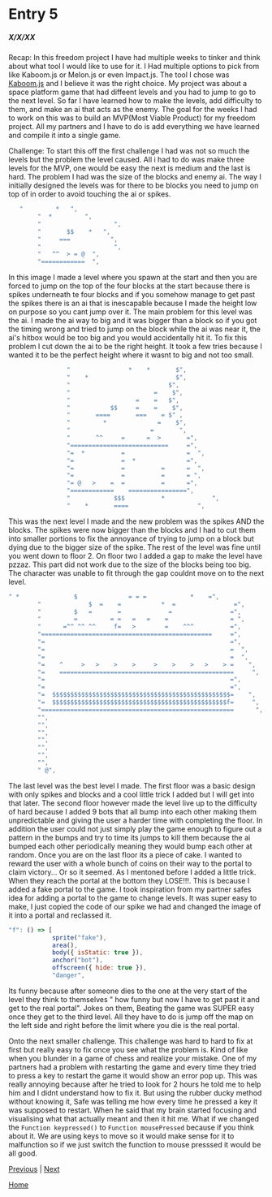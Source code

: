 # Entry 5
##### X/X/XX

Recap: In this freedom project I have had multiple weeks to tinker and think about what tool I would like to use for it. I Had multiple options to pick from like Kaboom.js or Melon.js or even Impact.js. The tool I chose was [Kaboom.js](https://kaboomjs.com/) and I believe it was the right choice. My project was about a space platform game that had diffeent levels and you had to jump to go to the next level. So far I have learned how to make the levels, add difficulty to them, and make an ai that acts as the enemy. The goal for the weeks I had to work on this was to build an MVP(Most Viable Product) for my freedom project. All my partners and I have to do is add everything we have learned and compile it into a single game.

Challenge: To start this off the first challenge I had was not so much the levels but the problem the level caused. All i had to do was make three levels for the MVP, one would be easy the next is medium and the last is hard. The problem I had was the size of the blocks and enemy ai. The way I initially designed the levels was for there to be blocks you need to jump on top of in order to avoid touching the ai or spikes. 
``` js
   "         *   ",
		"  *         ",
		"                    ",
		"       $$    *   ",
		"     ===           ",
		"                    ",
		"   ^^  > = @  ",
		"============  ",
``` 
In this image I made a level where you spawn at the start and then you are forced to jump on the top of the four blocks at the start because there is spikes underneath te four blocks and if you somehow manage to get past the spikes there is an ai that is inescapable because I made the height low on purpose so you cant jump over it. The main problem for this level was the ai. I made the ai way to big and it was bigger than a block so if you got the timing wrong and tried to jump on the block while the ai was near it, the ai's hitbox would be too big and you would accidentally hit it. To fix this problem I cut down the ai to be the right height. It took a few tries because I wanted it to be the perfect height where it wasnt to big and not too small. 

```js
                "                *    *       $",
                "    *                        $",
                "                           $",
                "                       =    $",
                "                  =    =   $",
                "           $$     =    =    $",
                "       ====       ===    = $" ,
                "         *              =    $",
                "                      =       ",
                "       ^^     =      =  >       =",
                "===========================     =",
                "=  *          =                 =  ",
                "=             =  *              =",
                "=             =          =      =  ",
                "=             =          =      = ",
                "= @   >    =  =          =      =",
                "============    ================",
                "            $$$          *             ",
                "    *       ====                   ",
```
This was the next level I made and the new problem was the spikes AND the blocks. The spikes were now bigger than the blocks and I had to cut them into smaller portions to fix the annoyance of trying to jump on a block but dying due to the bigger size of the spike. The rest of the level was fine until you went down to floor 2. On floor two I added a gap to make the level have pzzaz. This part did not work due to the size of the blocks being too big. The character was unable to fit through the gap couldnt move on to the next level.

```js
" *               $              = = =            *    =",
        "             $  =    =           *  =                =",
        "         $   =       =             =                =",
        "         =         = =   =   =    =                 = ",
        "      =^^ ^^ ^^     f=   >        =    ^^^          =",
        "===============================================     =",
        "=                                                   =",
        "=                                                   =  ",
        "=                                                   =  ",
        "=    ^     >   >    >    >     >    >    >   >    > =    ",
        "=    ================================================     ",
        "=                                                   =",
        "=                                                   =",
        "=  $$$$$$$$$$$$$$$$$$$$$$$$$$$$$$$$$$$$$$$$$$$$$$$$$=    ",
        "=  $$$$$$$$$$$$$$$$$$$$$$$$$$$$$$$$$$$$$$$$$$$$$$$$f=     ",
        "=====================================================      ",
        "",
        "",
        "",
        "",
        "",
        "",
        "",
        " @",
```
The last level was the best level I made. The first floor was a basic design with only spikes and blocks and a cool little trick I added but I will get into that later. The second floor however made the level live up to the difficulty of hard because I added 9 bots that all bump into each other making them unpredictable and giving the user a harder time with completing the floor. In addition the user could not just simply play the game enough to figure out a pattern in the bumps and try to time its jumps to kill them because the ai bumped each other periodically meaning they would bump each other at random. Once you are on the last floor its a piece of cake. I wanted to reward the user with a whole bunch of coins on their way to the portal to claim victory... Or so it seemed. As I mentoned before I added a little trick. When they reach the portal at the bottom they LOSE!!!. This is because I added a fake portal to the game. I took inspiration from my partner safes idea for adding a portal to the game to change levels. It was super easy to make, I just copied the code of our spike we had and changed the image of it into a portal and reclassed it.
```js
"f": () => [
			sprite("fake"),
			area(),
			body({ isStatic: true }),
			anchor("bot"),
			offscreen({ hide: true }),
			"danger",
```
Its funny because after someone dies to the one at the very start of the level they think to themselves " how funny but now I have to get past it and get to the real portal". Jokes on them, Beating the game was SUPER easy once they get to the third level. All they have to do is jump off the map on the left side and right before the limit where you die is the real portal.

Onto the next smaller challenge. This challenge was hard to hard to fix at first but really easy to fix once you see what the problem is. Kind of like when you blunder in a game of chess and realize your mistake. One of my partners had a problem with restarting the game and every time they tried to press a key to restart the game it would show an error pop up. This was really annoying because after he tried to look for 2 hours he told me to help him and I didnt understand how to fix it. But using the rubber ducky method without knowing it, Safe was telling me how every time he pressed a key it was supposed to restart. When he said that my brain started focusing and visualising what that actually meant and then it hit me. What if we changed the ```Function keypressed()``` to ```Function mousePressed``` because if you think about it. We are using keys to move so it would make sense for it to malfunction so if we just switch the function to mouse presssed it would be all good.



[Previous](entry04.md) | [Next](entry06.md)

[Home](../README.md)
